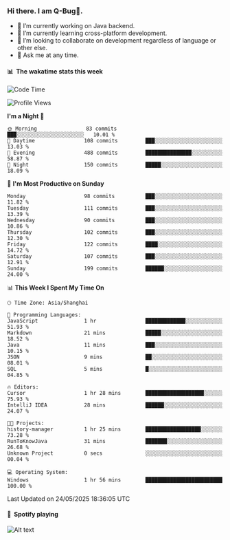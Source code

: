 ### Hi there. I am Q-Bug🐞.

- 🔭 I’m currently working on Java backend.
- 🌱 I’m currently learning cross-platform development.
- 👯 I’m looking to collaborate on development regardless of language or other else.
- 💬 Ask me at any time.

#### 📊 &nbsp;**The wakatime stats this week**  
<!--START_SECTION:waka-->
![Code Time](http://img.shields.io/badge/Code%20Time-326%20hrs%2016%20mins-blue)

![Profile Views](http://img.shields.io/badge/Profile%20Views-0-blue)

**I'm a Night 🦉** 

```text
🌞 Morning                83 commits          ███░░░░░░░░░░░░░░░░░░░░░░   10.01 % 
🌆 Daytime                108 commits         ███░░░░░░░░░░░░░░░░░░░░░░   13.03 % 
🌃 Evening                488 commits         ███████████████░░░░░░░░░░   58.87 % 
🌙 Night                  150 commits         █████░░░░░░░░░░░░░░░░░░░░   18.09 % 
```
📅 **I'm Most Productive on Sunday** 

```text
Monday                   98 commits          ███░░░░░░░░░░░░░░░░░░░░░░   11.82 % 
Tuesday                  111 commits         ███░░░░░░░░░░░░░░░░░░░░░░   13.39 % 
Wednesday                90 commits          ███░░░░░░░░░░░░░░░░░░░░░░   10.86 % 
Thursday                 102 commits         ███░░░░░░░░░░░░░░░░░░░░░░   12.30 % 
Friday                   122 commits         ████░░░░░░░░░░░░░░░░░░░░░   14.72 % 
Saturday                 107 commits         ███░░░░░░░░░░░░░░░░░░░░░░   12.91 % 
Sunday                   199 commits         ██████░░░░░░░░░░░░░░░░░░░   24.00 % 
```


📊 **This Week I Spent My Time On** 

```text
🕑︎ Time Zone: Asia/Shanghai

💬 Programming Languages: 
JavaScript               1 hr                █████████████░░░░░░░░░░░░   51.93 % 
Markdown                 21 mins             █████░░░░░░░░░░░░░░░░░░░░   18.52 % 
Java                     11 mins             ███░░░░░░░░░░░░░░░░░░░░░░   10.15 % 
JSON                     9 mins              ██░░░░░░░░░░░░░░░░░░░░░░░   08.01 % 
SQL                      5 mins              █░░░░░░░░░░░░░░░░░░░░░░░░   04.85 % 

🔥 Editors: 
Cursor                   1 hr 28 mins        ███████████████████░░░░░░   75.93 % 
IntelliJ IDEA            28 mins             ██████░░░░░░░░░░░░░░░░░░░   24.07 % 

🐱‍💻 Projects: 
history-manager          1 hr 25 mins        ██████████████████░░░░░░░   73.28 % 
RunToKnowJava            31 mins             ███████░░░░░░░░░░░░░░░░░░   26.68 % 
Unknown Project          0 secs              ░░░░░░░░░░░░░░░░░░░░░░░░░   00.04 % 

💻 Operating System: 
Windows                  1 hr 56 mins        █████████████████████████   100.00 % 
```


 Last Updated on 24/05/2025 18:36:05 UTC
<!--END_SECTION:waka-->

#### 🎵 &nbsp;**Spotify playing**  
![Alt text](https://spotify-recently-played-readme.vercel.app/api?user=e5y1o4x7kdt9kf2blu4wvmb4s&unique={true|1|on|yes})
